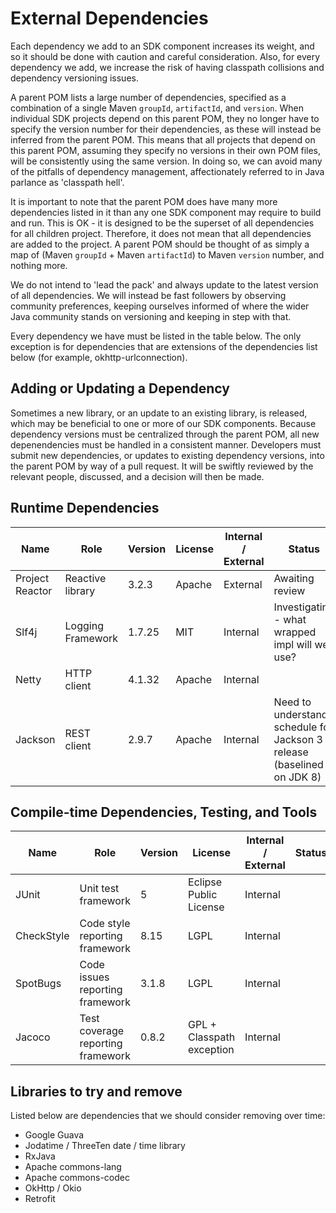 # External Dependencies

Each dependency we add to an SDK component increases its weight, and so it should be done with caution and careful consideration. Also, for every dependency we add, we increase the risk of having classpath collisions and dependency versioning issues.

A parent POM lists a large number of dependencies, specified as a combination of a single Maven `groupId`, `artifactId`, and `version`. When individual SDK projects depend on this parent POM, they no longer have to specify the version number for their dependencies, as these will instead be inferred from the parent POM. This means that all projects that depend on this parent POM, assuming they specify no versions in their own POM files, will be consistently using the same version. In doing so, we can avoid many of the pitfalls of dependency management, affectionately referred to in Java parlance as 'classpath hell'.

It is important to note that the parent POM does have many more dependencies listed in it than any one SDK component may require to build and run. This is OK - it is designed to be the superset of all dependencies for all children project. Therefore, it does not mean that all dependencies are added to the project. A parent POM should be thought of as simply a map of (Maven `groupId` + Maven `artifactId`) to Maven `version` number, and nothing more.

We do not intend to 'lead the pack' and always update to the latest version of all dependencies. We will instead be fast followers by observing community preferences, keeping ourselves informed of where the wider Java community stands on versioning and keeping in step with that.

Every dependency we have must be listed in the table below. The only exception is for dependencies that are extensions of the dependencies list below (for example, okhttp-urlconnection).

## Adding or Updating a Dependency

Sometimes a new library, or an update to an existing library, is released, which may be beneficial to one or more of our SDK components. Because dependency versions must be centralized through the parent POM, all new depenendencies must be handled in a consistent manner. Developers must submit new dependencies, or updates to existing dependency versions, into the parent POM by way of a pull request. It will be swiftly reviewed by the relevant people, discussed, and a decision will then be made.

## Runtime Dependencies

| Name              | Role               | Version | License | Internal / External | Status |
|-------------------|--------------------|---------|---------|---------------------|--------|
| Project Reactor   | Reactive library   | 3.2.3   | Apache  | External            | Awaiting review |
| Slf4j             | Logging Framework  | 1.7.25  | MIT     | Internal            | Investigating - what wrapped impl will we use? |
| Netty             | HTTP client        | 4.1.32  | Apache  | Internal            |        |
| Jackson           | REST client        | 2.9.7   | Apache  | Internal            | Need to understand schedule for Jackson 3 release (baselined on JDK 8) |

## Compile-time Dependencies, Testing, and Tools

| Name       | Role                                | Version | License                   | Internal / External | Status |
|------------|-------------------------------------|---------|---------------------------|---------------------|--------|
| JUnit      | Unit test framework                 | 5       | Eclipse Public License    | Internal            |        |
| CheckStyle | Code style reporting framework      | 8.15    | LGPL                      | Internal            |        |
| SpotBugs   | Code issues reporting framework     | 3.1.8   | LGPL                      | Internal            |        |
| Jacoco     | Test coverage reporting framework   | 0.8.2   | GPL + Classpath exception | Internal            |        |

## Libraries to try and remove

Listed below are dependencies that we should consider removing over time:

- Google Guava
- Jodatime / ThreeTen date / time library
- RxJava
- Apache commons-lang
- Apache commons-codec
- OkHttp / Okio
- Retrofit